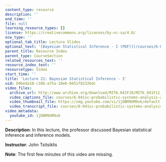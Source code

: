 ```yaml
---
content_type: resource
description: ''
end_time: ''
file: null
learning_resource_types: []
license: https://creativecommons.org/licenses/by-nc-sa/4.0/
ocw_type: ''
optional_tab_title: Lecture Slides
optional_text: '[Bayesian Statistical Inference - I (PDF)](/courses/6-041sc-probabilistic-systems-analysis-and-applied-probability-fall-2013/resources/mit6_041scf13_l21)'
parent_title: Resource Index
parent_type: CourseSection
related_resources_text: ''
resource_index_text: ''
resourcetype: Video
start_time: ''
title: 'Lecture 21: Bayesian Statistical Inference - I'
uid: b9beda10-c10b-a75a-10e6-0451f82326dc
video_files:
  archive_url: http://www.archive.org/download/MIT6.041F10/MIT6_041F11_lec21_300k.mp4
  video_captions_file: courses/6-041sc-probabilistic-systems-analysis-and-applied-probability-fall-2013/1jDBM9UM9xk_captions.webvtt
  video_thumbnail_file: https://img.youtube.com/vi/1jDBM9UM9xk/default.jpg
  video_transcript_file: courses/6-041sc-probabilistic-systems-analysis-and-applied-probability-fall-2013/1jDBM9UM9xk_transcript.pdf
video_metadata:
  youtube_id: 1jDBM9UM9xk
---
```


**Description**: In this lecture, the professor discussed Bayesian statistical inference and inference models.

**Instructor**: John Tsitsiklis

**Note**: The first few minutes of this video are missing.

